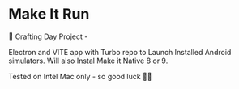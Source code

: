 # Make It Run

🧰 Crafting Day Project -

Electron and VITE app with Turbo repo to Launch Installed Android simulators. Will also Instal Make it Native 8 or 9.

Tested on Intel Mac only - so good luck 🤷‍♀️
